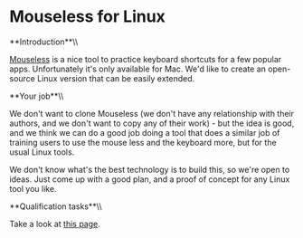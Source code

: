 # Mouseless for Linux

 **Introduction\*\*\\\\

[Mouseless](https://www.producthunt.com/posts/mouseless) is a
nice tool to practice keyboard shortcuts for a few popular apps.
Unfortunately it\'s only available for Mac. We\'d like to create an
open-source Linux version that can be easily extended.

 **Your job\*\*\\\\

We don\'t want to clone Mouseless (we don\'t have any relationship with
their authors, and we don\'t want to copy any of their work) - but the
idea is good, and we think we can do a good job doing a tool that does a
similar job of training users to use the mouse less and the keyboard
more, but for the usual Linux tools.

We don\'t know what\'s the best technology is to build this, so we\'re
open to ideas. Just come up with a good plan, and a proof of concept for
any Linux tool you like.

 **Qualification tasks\*\*\\\\

Take a look at [this
page](https://ccextractor.org/public/gsoc/takehome).
